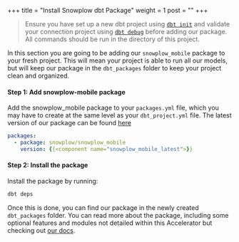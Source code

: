 +++
title = "Install Snowplow dbt Package"
weight = 1
post = ""
+++

> Ensure you have set up a new dbt project using [`dbt init`](https://docs.getdbt.com/reference/commands/init) and validate your connection project using [`dbt debug`](https://docs.getdbt.com/reference/commands/debug) before adding our package. All commands should be run in the directory of this project.

In this section you are going to be adding our `snowplow_mobile` package to your fresh project. This will mean your project is able to run all our models, but will keep our package in the `dbt_packages` folder to keep your project clean and organized.

#### **Step 1:** Add snowplow-mobile package

Add the snowplow_mobile package to your `packages.yml` file, which you may have to create at the same level as your `dbt_project.yml` file. The latest version of our package can be found [here](https://hub.getdbt.com/snowplow/snowplow_mobile/latest/)

```yml
packages:
  - package: snowplow/snowplow_mobile
    version: {{<component name="snowplow_mobile_latest">}}
```

#### **Step 2:** Install the package

Install the package by running:

```sh
dbt deps
```

Once this is done, you can find our package in the newly created `dbt_packages` folder. You can read more about the package, including some optional features and modules not detailed within this Accelerator but checking out [our docs](https://docs.snowplow.io/docs/modeling-your-data/modeling-your-data-with-dbt/dbt-models/dbt-mobile-data-model/).
